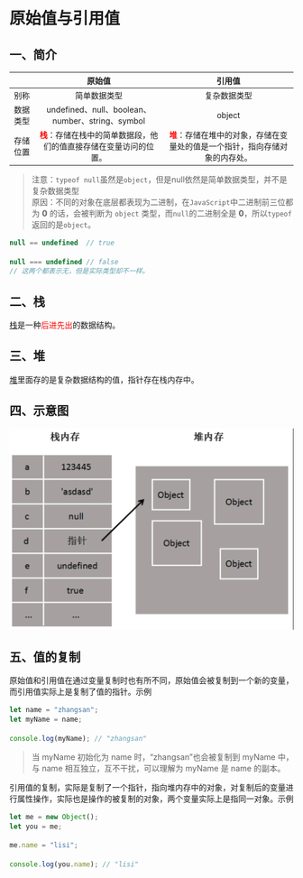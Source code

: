# 原始值与引用值

## 一、简介

|  | 原始值  | 引用值 |
| :----:| :----: | :----: |
| 别称 | 简单数据类型 | 复杂数据类型 |
| 数据类型 | undefined、null、boolean、 number、string、symbol | object |
| 存储位置 | <b><font color=red>栈</font></b>：存储在栈中的简单数据段，他们的值直接存储在变量访问的位置。 | <b><font color=red>堆</font></b>：存储在堆中的对象，存储在变量处的值是一个指针，指向存储对象的内存处。 |

> 注意：`typeof null`虽然是`object`，但是null依然是简单数据类型，并不是复杂数据类型\
> 原因：不同的对象在底层都表现为二进制，在`JavaScript`中二进制前三位都为 __0__ 的话，会被判断为 `object` 类型，而`null`的二进制全是 __0__，所以`typeof`返回的是`object`。
```js
null == undefined  // true

null === undefined // false
// 这两个都表示无，但是实际类型却不一样。
```

## 二、栈
[栈](https://www.yuque.com/hmohvc/smr5n4/mcpg7b)是一种<font color=red>后进先出</font>的数据结构。

## 三、堆
[堆](https://www.yuque.com/hmohvc/smr5n4/gqkinh)里面存的是复杂数据结构的值，指针存在栈内存中。

## 四、示意图
![image](../../images/1.png)

## 五、值的复制
原始值和引用值在通过变量复制时也有所不同，原始值会被复制到一个新的变量，而引用值实际上是复制了值的指针。示例
```js
let name = "zhangsan";
let myName = name;

console.log(myName); // "zhangsan"
```
> 当 myName 初始化为 name 时，“zhangsan”也会被复制到 myName 中，与 name 相互独立，互不干扰，可以理解为 myName 是 name 的副本。

引用值的复制，实际是复制了一个指针，指向堆内存中的对象，对复制后的变量进行属性操作，实际也是操作的被复制的对象，两个变量实际上是指同一对象。示例
```js
let me = new Object();
let you = me;

me.name = "lisi";

console.log(you.name); // "lisi"
```
